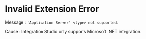# Invalid Extension Error

Message : `'Application Server' <type> not supported.`

Cause : Integration Studio only supports Microsoft .NET integration.

